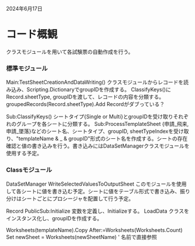 2024年6月17日
# コード概観
クラスモジュールを用いて各試験票の自動作成を行う。

### 標準モジュール
Main:TestSheetCreationAndDataWriting()
    クラスモジュールからレコードを読み込み、Scripting.DictionaryでgroupIDを作成する。
    ClassifyKeys()にRecord.sheetType, groupIDを渡して、レコードの内容を分類する。
    groupedRecords(Record.sheetType).Add Recordがダブっている？

Sub:ClassifyKeys()
    シートタイプ{Single or Multi}とgroupIDを受け取りそれぞれのグループを各シートに分類する。
Sub:ProcessTemplateSheet
    {申請_飛来, 申請_墜落}などのシート名、シートタイプ、groupID, sheetTypeIndexを受け取り、"templateName & _ & groupID"形式のシート名を作成する。シートの存在確認と値の書き込みを行う。書き込みにはDataSetManagerクラスモジュールを使用する予定。

### Classモジュール
DataSetManager
WriteSelectedValuesToOutputSheet
    このモジュールを使用して各シートに値を書き込む予定。シートに値をテーブル形式で書き込み、振り分けはシートごとにプロシージャを配置して行う予定。

Record
PublicSub:Initialize
    変数を定義し、Initializeする。
LoadData
    クラスをインスタンス化し、groupIDを作成する。


Worksheets(templateName).Copy After:=Worksheets(Worksheets.Count)
Set newSheet = Worksheets(newSheetName)  ' 名前で直接参照
